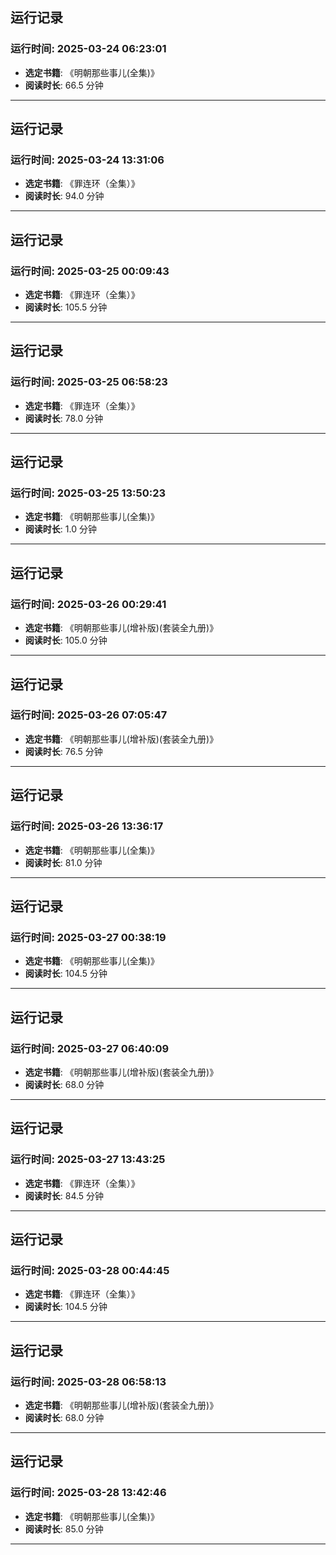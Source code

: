 ## 运行记录
### 运行时间: 2025-03-24 06:23:01
- **选定书籍**: 《明朝那些事儿(全集)》
- **阅读时长**: 66.5 分钟
------------------------------
## 运行记录
### 运行时间: 2025-03-24 13:31:06
- **选定书籍**: 《罪连环（全集）》
- **阅读时长**: 94.0 分钟
------------------------------
## 运行记录
### 运行时间: 2025-03-25 00:09:43
- **选定书籍**: 《罪连环（全集）》
- **阅读时长**: 105.5 分钟
------------------------------
## 运行记录
### 运行时间: 2025-03-25 06:58:23
- **选定书籍**: 《罪连环（全集）》
- **阅读时长**: 78.0 分钟
------------------------------
## 运行记录
### 运行时间: 2025-03-25 13:50:23
- **选定书籍**: 《明朝那些事儿(全集)》
- **阅读时长**: 1.0 分钟
------------------------------
## 运行记录
### 运行时间: 2025-03-26 00:29:41
- **选定书籍**: 《明朝那些事儿(增补版)(套装全九册)》
- **阅读时长**: 105.0 分钟
------------------------------
## 运行记录
### 运行时间: 2025-03-26 07:05:47
- **选定书籍**: 《明朝那些事儿(增补版)(套装全九册)》
- **阅读时长**: 76.5 分钟
------------------------------
## 运行记录
### 运行时间: 2025-03-26 13:36:17
- **选定书籍**: 《明朝那些事儿(全集)》
- **阅读时长**: 81.0 分钟
------------------------------
## 运行记录
### 运行时间: 2025-03-27 00:38:19
- **选定书籍**: 《明朝那些事儿(全集)》
- **阅读时长**: 104.5 分钟
------------------------------
## 运行记录
### 运行时间: 2025-03-27 06:40:09
- **选定书籍**: 《明朝那些事儿(增补版)(套装全九册)》
- **阅读时长**: 68.0 分钟
------------------------------
## 运行记录
### 运行时间: 2025-03-27 13:43:25
- **选定书籍**: 《罪连环（全集）》
- **阅读时长**: 84.5 分钟
------------------------------
## 运行记录
### 运行时间: 2025-03-28 00:44:45
- **选定书籍**: 《罪连环（全集）》
- **阅读时长**: 104.5 分钟
------------------------------
## 运行记录
### 运行时间: 2025-03-28 06:58:13
- **选定书籍**: 《明朝那些事儿(增补版)(套装全九册)》
- **阅读时长**: 68.0 分钟
------------------------------
## 运行记录
### 运行时间: 2025-03-28 13:42:46
- **选定书籍**: 《明朝那些事儿(全集)》
- **阅读时长**: 85.0 分钟
------------------------------

